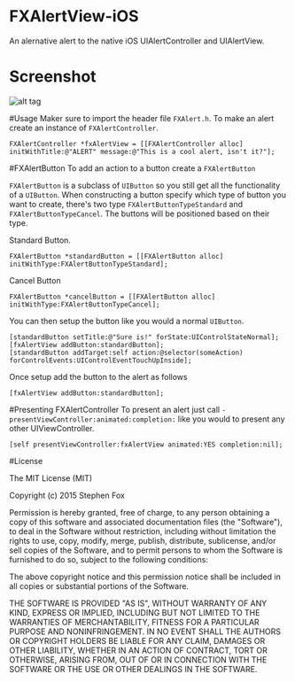 # FXAlertView-iOS
An alernative alert to the native iOS UIAlertController and UIAlertView.

# Screenshot
![alt tag](https://github.com/StephenFox1995/FXAlertView-iOS/blob/master/Screen%20Shot%202015-08-30%20at%2023.17.28.png)

#Usage
Maker sure to import the header file `FXAlert.h`. To make an alert create an instance of `FXAlertController`.
```
FXAlertController *fxAlertView = [[FXAlertController alloc] initWithTitle:@"ALERT" message:@"This is a cool alert, isn't it?"];
```


#FXAlertButton
To add an action to a button create a `FXAlertButton`

`FXAlertButton` is a subclass of `UIButton` so you still get all the functionality of a `UIButton`. When constructing a button specify which type of button you want to create, there's two type `FXAlertButtonTypeStandard` and `FXAlertButtonTypeCancel`. The buttons will be positioned based on their type.

Standard Button.
```
FXAlertButton *standardButton = [[FXAlertButton alloc] initWithType:FXAlertButtonTypeStandard];
```

Cancel Button
``` 
FXAlertButton *cancelButton = [[FXAlertButton alloc] initWithType:FXAlertButtonTypeCancel];
```

You can then setup the button like you would a normal `UIButton`.
```
[standardButton setTitle:@"Sure is!" forState:UIControlStateNormal];
[fxAlertView addButton:standardButton];
[standardButton addTarget:self action:@selector(someAction) forControlEvents:UIControlEventTouchUpInside];
```


Once setup add the button to the alert as follows
```
[fxAlertView addButton:standardButton];
```


#Presenting FXAlertController
To present an alert just call `-presentViewController:animated:completion:` like you would to present any other UIViewController.

```
[self presentViewController:fxAlertView animated:YES completion:nil];
```

#License

The MIT License (MIT)

Copyright (c) 2015 Stephen Fox

Permission is hereby granted, free of charge, to any person obtaining a copy of
this software and associated documentation files (the "Software"), to deal in
the Software without restriction, including without limitation the rights to
use, copy, modify, merge, publish, distribute, sublicense, and/or sell copies of
the Software, and to permit persons to whom the Software is furnished to do so,
subject to the following conditions:

The above copyright notice and this permission notice shall be included in all
copies or substantial portions of the Software.

THE SOFTWARE IS PROVIDED "AS IS", WITHOUT WARRANTY OF ANY KIND, EXPRESS OR
IMPLIED, INCLUDING BUT NOT LIMITED TO THE WARRANTIES OF MERCHANTABILITY, FITNESS
FOR A PARTICULAR PURPOSE AND NONINFRINGEMENT. IN NO EVENT SHALL THE AUTHORS OR
COPYRIGHT HOLDERS BE LIABLE FOR ANY CLAIM, DAMAGES OR OTHER LIABILITY, WHETHER
IN AN ACTION OF CONTRACT, TORT OR OTHERWISE, ARISING FROM, OUT OF OR IN
CONNECTION WITH THE SOFTWARE OR THE USE OR OTHER DEALINGS IN THE SOFTWARE.
